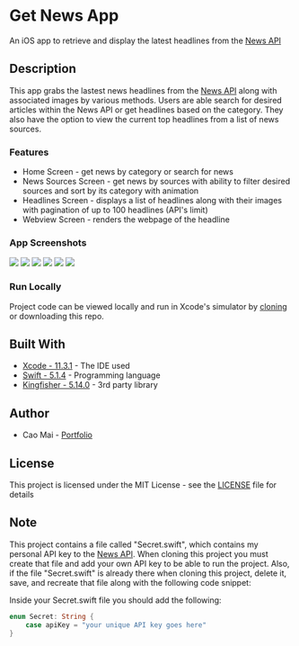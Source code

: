 # Get News App
An iOS app to retrieve and display the latest headlines from the [News API](https://newsapi.org/)

## Description
This app grabs the lastest news headlines from the [News API](https://newsapi.org/) along with associated images by various methods. Users are able search for desired articles within the News API or get headlines based on the category. They also have the option to view the current top headlines from a list of news sources. 

### Features 
* Home Screen - get news by category or search for news
* News Sources Screen - get news by sources with ability to filter desired sources and sort by its category with animation
* Headlines Screen - displays a list of headlines along with their images with pagination of up to 100 headlines (API's limit)
* Webview Screen - renders the webpage of the headline

### App Screenshots
![](project_images/homeScreen.png) ![](project_images/newsCategory.png) ![](project_images/searchResults1.png)
![](project_images/newsBySource1.png) ![](project_images/newsByIGN.png) ![](project_images/webpageView.png)

### Run Locally
Project code can be viewed locally and run in Xcode's simulator by [cloning](https://github.com/caocmai/get-news-app.git) or downloading this repo.

## Built With
* [Xcode - 11.3.1](https://developer.apple.com/xcode/) - The IDE used
* [Swift - 5.1.4](https://developer.apple.com/swift/) - Programming language
* [Kingfisher - 5.14.0](https://github.com/onevcat/Kingfisher) - 3rd party library

## Author
* Cao Mai - [Portfolio](https://www.makeschool.com/portfolio/Cao-Mai)


## License
This project is licensed under the MIT License - see the [LICENSE](LICENSE) file for details

## Note
This project contains a file called "Secret.swift", which contains my personal API key to the [News API](https://newsapi.org/). When cloning this project you must create that file and add your own API key to be able to run the project. Also, if the file "Secret.swift" is already there when cloning this project, delete it, save, and recreate that file along with the following code snippet: 

Inside your Secret.swift file you should add the following:

```swift
enum Secret: String {
    case apiKey = "your unique API key goes here"
}
```

